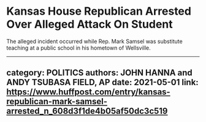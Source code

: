 # Kansas House Republican Arrested Over Alleged Attack On Student

The alleged incident occurred while Rep. Mark Samsel was substitute teaching at a public school in his hometown of Wellsville.

---
category: POLITICS
authors: JOHN HANNA and ANDY TSUBASA FIELD, AP
date: 2021-05-01
link: https://www.huffpost.com/entry/kansas-republican-mark-samsel-arrested_n_608d3f1de4b05af50dc3c519
---
